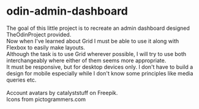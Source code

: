 # odin-admin-dashboard

The goal of this little project is to recreate an admin dashboard designed TheOdinProject provided.\
Now when I've learned about Grid I must be able to use it along with Flexbox to easily make layouts.\
Although the task is to use Grid wherever possible, I will try to use both interchangeably where either of them seems more appropriate.\
It must be responsive, but for desktop devices only. I don't have to build a design for mobile especially while I don't know some principles like media queries etc.\
\
Account avatars by catalyststuff on Freepik.\
Icons from pictogrammers.com